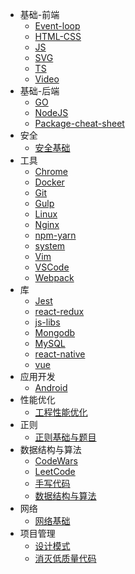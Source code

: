 * 基础-前端
    * [Event-loop](基础-前端/Event-loop/Event-loop.md)
    * [HTML-CSS](基础-前端/HTML-CSS/HTML-CSS.md)
    * [JS](基础-前端/JS/JS.md)
    * [SVG](基础-前端/SVG/SVG.md)
    * [TS](基础-前端/TS/TS.md)
    * [Video](基础-前端/Video/Video.md)
* 基础-后端
    * [GO](基础-后端/Go.md)
    * [NodeJS](基础-后端/NodeJS.md)
    * [Package-cheat-sheet](基础-后端/package-cheat-sheet.md)
* 安全
    * [安全基础](安全/安全基础.md)
* 工具
    * [Chrome](工具/Chrome.md)
    * [Docker](工具/Docker.md)
    * [Git](工具/Git.md)
    * [Gulp](工具/Gulp.md)
    * [Linux](工具/Linux.md)
    * [Nginx](工具/Nginx.md)
    * [npm-yarn](工具/npm-yarn.md)
    * [system](工具/system.md)
    * [Vim](工具/Vim.md)
    * [VSCode](工具/VSCode)
    * [Webpack](工具/Webpack.md)
* 库
    * [Jest](库/Jest/Jest.md)
    * [react-redux](库/react-redux/react-redux.md)
    * [js-libs](库/js-libs.md)
    * [Mongodb](库/Mongodb.md)
    * [MySQL](库/MySQL.md)
    * [react-native](库/react-native.md)
    * [vue](库/vue.md)
* 应用开发
    * [Android](应用开发/Android.md)
* 性能优化
    * [工程性能优化](性能优化/工程性能优化.md)
* 正则
    * [正则基础与题目](正则/正则基础与题目.md)
* 数据结构与算法
    * [CodeWars](数据结构与算法/CodeWars.md)
    * [LeetCode](数据结构与算法/LeetCode.md)
    * [手写代码](数据结构与算法/手写代码.md)
    * [数据结构与算法](数据结构与算法/数据结构与算法.md)
* 网络
    * [网络基础](网络/网络基础.md)
* 项目管理
    * [设计模式](项目管理/设计模式.md)
    * [消灭低质量代码](项目管理/消灭低质量代码.md)
